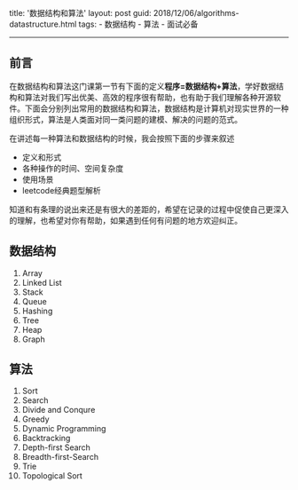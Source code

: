 title: '数据结构和算法' 
layout: post
guid: 2018/12/06/algorithms-datastructure.html
tags:
    - 数据结构
    - 算法
    - 面试必备

---

## 前言
在数据结构和算法这门课第一节有下面的定义**程序=数据结构+算法**，学好数据结构和算法对我们写出优美、高效的程序很有帮助，也有助于我们理解各种开源软件。下面会分别列出常用的数据结构和算法，数据结构是计算机对现实世界的一种组织形式，算法是人类面对同一类问题的建模、解决的问题的范式。

在讲述每一种算法和数据结构的时候，我会按照下面的步骤来叙述

- 定义和形式
- 各种操作的时间、空间复杂度
- 使用场景
- leetcode经典题型解析

知道和有条理的说出来还是有很大的差距的，希望在记录的过程中促使自己更深入的理解，也希望对你有帮助，如果遇到任何有问题的地方欢迎纠正。


## 数据结构

1. Array
2. Linked List
3. Stack
4. Queue
5. Hashing
6. Tree
7. Heap
8. Graph

## 算法
1. Sort
2. Search
3. Divide and Conqure
4. Greedy
4. Dynamic Programming
5. Backtracking
6. Depth-first Search
7. Breadth-first-Search
8. Trie
9. Topological Sort





